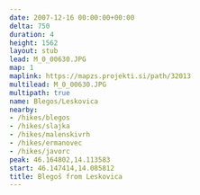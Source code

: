```yaml
---
date: 2007-12-16 00:00:00+00:00
delta: 750
duration: 4
height: 1562
layout: stub
lead: M_0_00630.JPG
map: 1
maplink: https://mapzs.projekti.si/path/32013
multilead: M_0_00630.JPG
multipath: true
name: Blegos/Leskovica
nearby:
- /hikes/blegos
- /hikes/slajka
- /hikes/malenskivrh
- /hikes/ermanovec
- /hikes/javorc
peak: 46.164802,14.113583
start: 46.147414,14.085812
title: Blegoš from Leskovica
---
```

